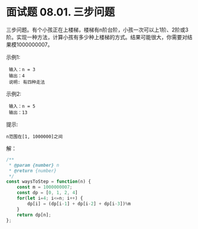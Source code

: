 # 面试题 08.01. 三步问题

三步问题。有个小孩正在上楼梯，楼梯有n阶台阶，小孩一次可以上1阶、2阶或3阶。实现一种方法，计算小孩有多少种上楼梯的方式。结果可能很大，你需要对结果模1000000007。

示例1:
```
 输入：n = 3 
 输出：4
 说明: 有四种走法
```
示例2:
```
 输入：n = 5
 输出：13
```
提示:
```
n范围在[1, 1000000]之间
```

解：
```js
/**
 * @param {number} n
 * @return {number}
 */
const waysToStep = function(n) {
    const m = 1000000007;
    const dp = [0, 1, 2, 4]
    for(let i=4; i<=n; i++) {
        dp[i] = (dp[i-1] + dp[i-2] + dp[i-3])%m
    }
    return dp[n];
};
```